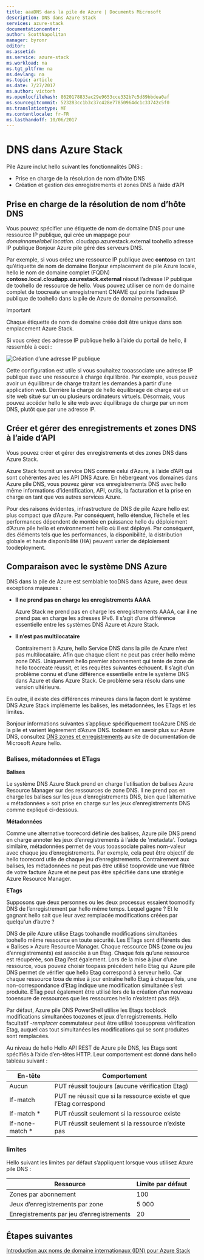 ```yaml
---
title: aaaDNS dans la pile de Azure | Documents Microsoft
description: DNS dans Azure Stack
services: azure-stack
documentationcenter: 
author: ScottNapolitan
manager: byronr
editor: 
ms.assetid: 
ms.service: azure-stack
ms.workload: na
ms.tgt_pltfrm: na
ms.devlang: na
ms.topic: article
ms.date: 7/27/2017
ms.author: victorh
ms.openlocfilehash: 8620178833ac29e9653cce332b7c5d89bbdea0af
ms.sourcegitcommit: 523283cc1b3c37c428e77850964dc1c33742c5f0
ms.translationtype: MT
ms.contentlocale: fr-FR
ms.lasthandoff: 10/06/2017
---
```

# <a name="dns-in-azure-stack"></a>DNS dans Azure Stack
Pile Azure inclut hello suivant les fonctionnalités DNS :
* Prise en charge de la résolution de nom d’hôte DNS
* Création et gestion des enregistrements et zones DNS à l’aide d’API

## <a name="support-for-dns-hostname-resolution"></a>Prise en charge de la résolution de nom d’hôte DNS
Vous pouvez spécifier une étiquette de nom de domaine DNS pour une ressource IP publique, qui crée un mappage pour *domainnamelabel.location*. cloudapp.azurestack.external toohello adresse IP publique Bonjour Azure pile géré des serveurs DNS.  

Par exemple, si vous créez une ressource IP publique avec **contoso** en tant qu’étiquette de nom de domaine Bonjour emplacement de pile Azure locale, hello le nom de domaine complet (FQDN) **contoso.local.cloudapp.azurestack.external** résout l’adresse IP publique de toohello de ressource de hello. Vous pouvez utiliser ce nom de domaine complet de toocreate un enregistrement CNAME qui pointe l’adresse IP publique de toohello dans la pile de Azure de domaine personnalisé.

> [!IMPORTANT]
> Chaque étiquette de nom de domaine créée doit être unique dans son emplacement Azure Stack.

Si vous créez des adresse IP publique hello à l’aide du portail de hello, il ressemble à ceci :

![Création d’une adresse IP publique](media/azure-stack-whats-new-dns/image01.png)

Cette configuration est utile si vous souhaitez tooassociate une adresse IP publique avec une ressource à charge équilibrée. Par exemple, vous pouvez avoir un équilibreur de charge traitant les demandes à partir d’une application web. Derrière la charge de hello équilibrage de charge est un site web situé sur un ou plusieurs ordinateurs virtuels. Désormais, vous pouvez accéder hello le site web avec équilibrage de charge par un nom DNS, plutôt que par une adresse IP.

## <a name="create-and-manage-dns-zones-and-records-using-api"></a>Créer et gérer des enregistrements et zones DNS à l’aide d’API
Vous pouvez créer et gérer des enregistrements et des zones DNS dans Azure Stack.  

Azure Stack fournit un service DNS comme celui d’Azure, à l’aide d’API qui sont cohérentes avec les API DNS Azure.  En hébergeant vos domaines dans Azure pile DNS, vous pouvez gérer vos enregistrements DNS avec hello même informations d’identification, API, outils, la facturation et la prise en charge en tant que vos autres services Azure. 

Pour des raisons évidentes, infrastructure de DNS de pile Azure hello est plus compact que d’Azure. Par conséquent, hello étendue, l’échelle et les performances dépendent de montée en puissance hello du déploiement d’Azure pile hello et environnement hello où il est déployé.  Par conséquent, des éléments tels que les performances, la disponibilité, la distribution globale et haute disponibilité (HA) peuvent varier de déploiement toodeployment.

## <a name="comparison-with-azure-dns"></a>Comparaison avec le système DNS Azure
DNS dans la pile de Azure est semblable tooDNS dans Azure, avec deux exceptions majeures :
* **Il ne prend pas en charge les enregistrements AAAA**

    Azure Stack ne prend pas en charge les enregistrements AAAA, car il ne prend pas en charge les adresses IPv6.  Il s’agit d’une différence essentielle entre les systèmes DNS Azure et Azure Stack.
* **Il n’est pas multilocataire**

    Contrairement à Azure, hello Service DNS dans la pile de Azure n’est pas multilocataire. Afin que chaque client ne peut pas créer hello même zone DNS. Uniquement hello premier abonnement qui tente de zone de hello toocreate réussit, et les requêtes suivantes échouent.  Il s’agit d’un problème connu et d’une différence essentielle entre le système DNS dans Azure et dans Azure Stack. Ce problème sera résolu dans une version ultérieure.

En outre, il existe des différences mineures dans la façon dont le système DNS Azure Stack implémente les balises, les métadonnées, les ETags et les limites.

Bonjour informations suivantes s’applique spécifiquement tooAzure DNS de la pile et varient légèrement d’Azure DNS. toolearn en savoir plus sur Azure DNS, consultez [DNS zones et enregistrements](../dns/dns-zones-records.md) au site de documentation de Microsoft Azure hello.

### <a name="tags-metadata-and-etags"></a>Balises, métadonnées et ETags

**Balises**

Le système DNS Azure Stack prend en charge l’utilisation de balises Azure Resource Manager sur des ressources de zone DNS. Il ne prend pas en charge les balises sur les jeux d’enregistrements DNS, bien que l’alternative « métadonnées » soit prise en charge sur les jeux d’enregistrements DNS comme expliqué ci-dessous.

**Métadonnées**

Comme une alternative toorecord définie des balises, Azure pile DNS prend en charge annoter les jeux d’enregistrements à l’aide de 'metadata'. Tootags similaire, métadonnées permet de vous tooassociate paires nom-valeur avec chaque jeu d’enregistrements. Par exemple, cela peut être objectif de hello toorecord utile de chaque jeu d’enregistrements. Contrairement aux balises, les métadonnées ne peut pas être utilisé tooprovide une vue filtrée de votre facture Azure et ne peut pas être spécifiée dans une stratégie Azure Resource Manager.

**ETags**

Supposons que deux personnes ou les deux processus essaient toomodify DNS de l’enregistrement par hello même temps. Lequel gagne ? Et le gagnant hello sait que leur avez remplacée modifications créées par quelqu'un d’autre ?

DNS de pile Azure utilise Etags toohandle modifications simultanées toohello même ressource en toute sécurité. Les ETags sont différents des « Balises » Azure Resource Manager. Chaque ressource DNS (zone ou jeu d’enregistrements) est associée à un Etag. Chaque fois qu’une ressource est récupérée, son Etag l’est également. Lors de la mise à jour d’une ressource, vous pouvez choisir toopass précédent hello Etag qui Azure pile DNS permet de vérifier que hello Etag correspond à serveur hello. Car chaque ressource tooa de mise à jour entraîne hello Etag à chaque fois, une non-correspondance d’Etag indique une modification simultanée s’est produite. ETag peut également être utilisé lors de la création d’un nouveau tooensure de ressources que les ressources hello n’existent pas déjà.

Par défaut, Azure pile DNS PowerShell utilise les Etags tooblock modifications simultanées toozones et jeux d’enregistrements. Hello facultatif *-remplacer* commutateur peut être utilisé toosuppress vérification Etag, auquel cas tout simultanées les modifications qui se sont produites sont remplacées.

Au niveau de hello Hello API REST de Azure pile DNS, les Etags sont spécifiés à l’aide d’en-têtes HTTP. Leur comportement est donné dans hello tableau suivant :

| En-tête | Comportement|
|--------|---------|
| Aucun   | PUT réussit toujours (aucune vérification Etag)|
| If-match| PUT ne réussit que si la ressource existe et que l’Etag correspond|
| If-match *| PUT réussit seulement si la ressource existe|
| If-none-match *| PUT réussit seulement si la ressource n’existe pas|

### <a name="limits"></a>limites

Hello suivant les limites par défaut s’appliquent lorsque vous utilisez Azure pile DNS :

| Ressource| Limite par défaut|
|---------|--------------|
| Zones par abonnement| 100|
| Jeux d’enregistrements par zone| 5 000|
| Enregistrements par jeu d’enregistrements| 20|

## <a name="next-steps"></a>Étapes suivantes
[Introduction aux noms de domaine internationaux (IDN) pour Azure Stack](azure-stack-understanding-dns.md)
